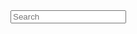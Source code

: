 <html>
    <head>
        <style>
            .btn-custom {
                color: #fff;
                background-color: #198754;
                border-color: #ffffff;
            }
            .btn-custom:hover, .btn-custom:focus, .btn-custom:active, .btn-custom.active, .open>.dropdown-toggle.btn-custom {
                color: #fff;
                background-color: #157347;
                border-color: #ffffff;
            }
        </style>
        </head>
        </body>
            <form class="d-flex" role="search">
                <input class="form-control me-2" type="search" placeholder="Search" aria-label="Search">
            </form>
        </body>
        <script type="text/javascript">
            const search_url = "https://rebeccaaa.tk/api/club/search";    
        function clubSearch() {
            // fetch standard requires database set to a name-value pair
            const term = document.getElementById("term");
            const body = {
                term: term.value,
                foo: "bar"
            };
            // fetch call with header options
            fetch('/api/club/search', {
                method: "POST",
                credentials: "include",
                body: JSON.stringify(body),
                cache: "no-cache",
                headers: new Headers({
                    "content-type": "application/json"
                })
            })
            // async then replies with response header
            .then(function (response) {
                // prepare HTML search result container for new output
                const resultContainer = document.getElementById("result");
                // clean up from previous search
                while (resultContainer.firstChild) {
                    resultContainer.removeChild(resultContainer.firstChild);
                }
                // trap error response from Web API
                if (response.status !== 200) {
                    const errorMsg = 'Database response error: ' + response.status;
                    console.log(errorMsg);
                    const div = document.createElement("div");
                    div.innerHTML = errorMsg;
                    resultContainer.appendChild(div);
                    return;
                }
                // response contains valid result
                response.json().then(function(data) {
                    // loop through JSON and build HTML output
                    for (let i = 0; i < data.length; i++) {
                        const div = document.createElement("div");
                        div.innerHTML = data[i].club;
                        resultContainer.appendChild(div);
                    }
                })
            })
        }               
    </script> 
 </head>
 <html>
   
    
